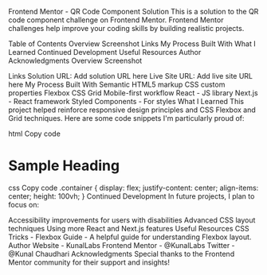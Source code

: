 Frontend Mentor - QR Code Component Solution
This is a solution to the QR code component challenge on Frontend Mentor. Frontend Mentor challenges help improve your coding skills by building realistic projects.

Table of Contents
Overview
Screenshot
Links
My Process
Built With
What I Learned
Continued Development
Useful Resources
Author
Acknowledgments
Overview
Screenshot


Links
Solution URL: Add solution URL here
Live Site URL: Add live site URL here
My Process
Built With
Semantic HTML5 markup
CSS custom properties
Flexbox
CSS Grid
Mobile-first workflow
React - JS library
Next.js - React framework
Styled Components - For styles
What I Learned
This project helped reinforce responsive design principles and CSS Flexbox and Grid techniques. Here are some code snippets I'm particularly proud of:

html
Copy code
<h1>Sample Heading</h1>
css
Copy code
.container {
  display: flex;
  justify-content: center;
  align-items: center;
  height: 100vh;
}
Continued Development
In future projects, I plan to focus on:

Accessibility improvements for users with disabilities
Advanced CSS layout techniques
Using more React and Next.js features
Useful Resources
CSS Tricks - Flexbox Guide - A helpful guide for understanding Flexbox layout.
Author
Website - KunalLabs
Frontend Mentor - @KunalLabs
Twitter - @Kunal Chaudhari
Acknowledgments
Special thanks to the Frontend Mentor community for their support and insights!
